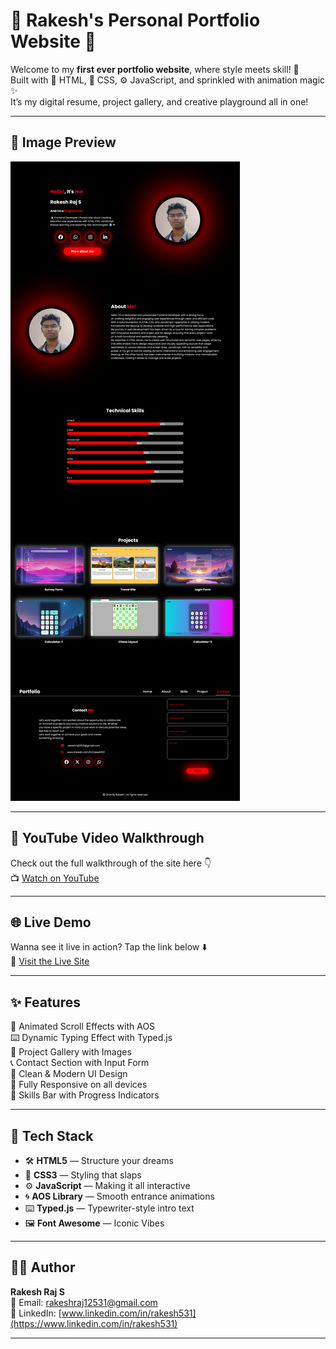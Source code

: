 # 🌟 Rakesh's Personal Portfolio Website 🚀

Welcome to my **first ever portfolio website**, where style meets skill! 🎯  
Built with 💖 HTML, 🎨 CSS, ⚙️ JavaScript, and sprinkled with animation magic ✨  
It’s my digital resume, project gallery, and creative playground all in one!

---

## 📸 Image Preview  
![Portfolio Preview](./portfolio.png) <!-- replace with actual image path if needed -->

---

## 🎥 YouTube Video Walkthrough  
Check out the full walkthrough of the site here 👇  
📺 [Watch on YouTube](https://youtu.be/UN6ZzFsRQtw)

---

## 🌐 Live Demo  
Wanna see it live in action? Tap the link below ⬇️  
🔗 [Visit the Live Site](https://rakesh12531.github.io/portfolio-project/)

---

## ✨ Features  
💫 Animated Scroll Effects with AOS  
⌨️ Dynamic Typing Effect with Typed.js  
💼 Project Gallery with Images  
📞 Contact Section with Input Form  
🎨 Clean & Modern UI Design  
📱 Fully Responsive on all devices  
🧠 Skills Bar with Progress Indicators

---

## 🧰 Tech Stack  
- 🛠️ **HTML5** — Structure your dreams  
- 🎨 **CSS3** — Styling that slaps  
- ⚙️ **JavaScript** — Making it all interactive  
- 🌀 **AOS Library** — Smooth entrance animations  
- ⌨️ **Typed.js** — Typewriter-style intro text  
- 🖼️ **Font Awesome** — Iconic Vibes

---

## 👨‍💻 Author

**Rakesh Raj S**  
📧 Email: [rakeshraj12531@gmail.com](mailto:rakeshraj12531@gmail.com)  
🔗 LinkedIn: [www.linkedin.com/in/rakesh531](https://www.linkedin.com/in/rakesh531)

---


